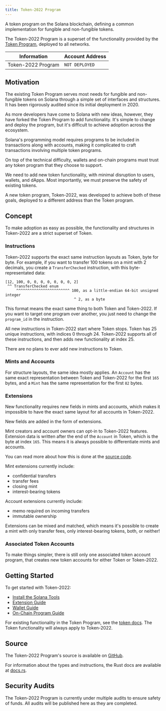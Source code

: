 ```yaml
---
title: Token-2022 Program
---
```


A token program on the Solana blockchain, defining a common implementation for
fungible and non-fungible tokens.

The Token-2022 Program is a superset of the functionality provided by the
[Token Program](token.mdx), deployed to all networks.

| Information | Account Address |
| --- | --- |
| Token-2022 Program | `NOT DEPLOYED` |

## Motivation

The existing Token Program serves most needs for fungible and non-fungible tokens
on Solana through a simple set of interfaces and structures. It has been rigorously
audited since its initial deployment in 2020.

As more developers have come to Solana with new ideas, however, they have forked the
Token Program to add functionality. It's simple to change and deploy the program,
but it's difficult to achieve adoption across the ecosystem.

Solana's programming model requires programs to be included in transactions
along with accounts, making it complicated to craft transactions involving
multiple token programs.

On top of the technical difficulty, wallets and on-chain programs must trust any
token program that they choose to support.

We need to add new token functionality, with minimal disruption to users, wallets,
and dApps. Most importantly, we must preserve the safety of existing tokens.

A new token program, Token-2022, was developed to achieve both of these goals,
deployed to a different address than the Token program.

## Concept

To make adoption as easy as possible, the functionality and structures in
Token-2022 are a strict superset of Token.

### Instructions

Token-2022 supports the exact same instruction layouts as Token, byte for
byte. For example, if you want to transfer 100 tokens on a mint with 2 decimals,
you create a `TransferChecked` instruction, with this byte-representated data:

```
[12, 100, 0, 0, 0, 0, 0, 0, 0, 2]
 ^^ TransferChecked enum
     ^^^^^^^^^^^^^^^^^^^^^^^^ 100, as a little-endian 64-bit unsigned integer
                               ^ 2, as a byte
```

This format means the exact same thing to both Token and Token-2022. If you want
to target one program over another, you just need to change the `program_id` in
the instruction.

All new instructions in Token-2022 start where Token stops. Token has 25 unique
instructions, with indices 0 through 24. Token-2022 supports all of these
instructions, and then adds new functionality at index 25.

There are no plans to ever add new instructions to Token.

### Mints and Accounts

For structure layouts, the same idea mostly applies. An `Account` has the same
exact representation between Token and Token-2022 for the first `165` bytes, and
a `Mint` has the same representation for the first `82` bytes.

### Extensions

New functionality requires new fields in mints and accounts, which
makes it impossible to have the exact same layout for all accounts in Token-2022.

New fields are added in the form of extensions.

Mint creators and account owners can opt-in to Token-2022 features. Extension data
is written after the end of the `Account` in Token, which is the byte at index
`165`.  This means it is always possible to differentiate mints and accounts.

You can read more about how this is done at the
[source code](https://github.com/solana-labs/solana-program-library/blob/master/token/program-2022/src/extension/mod.rs).

Mint extensions currently include:

* confidential transfers
* transfer fees
* closing mint
* interest-bearing tokens

Account extensions currently include:

* memo required on incoming transfers
* immutable ownership

Extensions can be mixed and matched, which means it's possible to create a mint
with only transfer fees, only interest-bearing tokens, both, or neither!

### Associated Token Accounts

To make things simpler, there is still only one associated token account
program, that creates new token accounts for either Token or Token-2022.

## Getting Started

To get started with Token-2022:

- [Install the Solana Tools](https://docs.solana.com/cli/install-solana-cli-tools)
- [Extension Guide](token-2022/extensions.md)
- [Wallet Guide](token-2022/wallet.md)
- [On-Chain Program Guide](token-2022/onchain.md)

For existing functionality in the Token Program, see the [token docs](token.mdx).
The Token functionality will always apply to Token-2022.

## Source

The Token-2022 Program's source is available on
[GitHub](https://github.com/solana-labs/solana-program-library/tree/master/token/program-2022).

For information about the types and instructions, the Rust docs are available at
[docs.rs](https://docs.rs/spl-token-2022/latest/spl_token_2022/).

## Security Audits

The Token-2022 Program is currently under multiple audits to ensure safety of
funds. All audits will be published here as they are completed.
